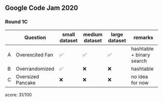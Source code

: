 ## Google Code Jam 2020

### Round 1C

|     | Question          | small dataset | medium dataset | large dataset | remarks                   |
| --- | ----------------- | ------------- | -------------- | ------------- | ------------------------- |
| A   | Overexcited Fan   | ✅            | ✅             | ✅            | hashtable + binary search |
| B   | Overrandomized    | ✅            | ❌             | ❌            | hashtable                 |
| C   | Oversized Pancake | ❌            | ❌             | ❌            | no idea for now           |

score: 31/100
